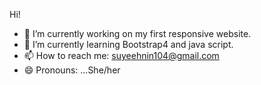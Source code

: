 Hi!
- 🔭 I’m currently working on my first responsive website.
- 🌱 I’m currently learning Bootstrap4 and java script.
- 📫 How to reach me: suyeehnin104@gmail.com
- 😄 Pronouns: ...She/her
